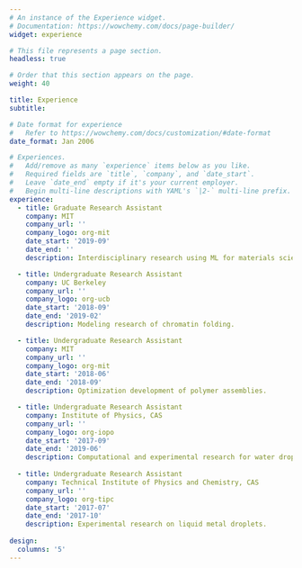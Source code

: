 ```yaml
---
# An instance of the Experience widget.
# Documentation: https://wowchemy.com/docs/page-builder/
widget: experience

# This file represents a page section.
headless: true

# Order that this section appears on the page.
weight: 40

title: Experience
subtitle:

# Date format for experience
#   Refer to https://wowchemy.com/docs/customization/#date-format
date_format: Jan 2006

# Experiences.
#   Add/remove as many `experience` items below as you like.
#   Required fields are `title`, `company`, and `date_start`.
#   Leave `date_end` empty if it's your current employer.
#   Begin multi-line descriptions with YAML's `|2-` multi-line prefix.
experience:
  - title: Graduate Research Assistant
    company: MIT
    company_url: ''
    company_logo: org-mit
    date_start: '2019-09'
    date_end: ''
    description: Interdisciplinary research using ML for materials science. 

  - title: Undergraduate Research Assistant 
    company: UC Berkeley
    company_url: ''
    company_logo: org-ucb
    date_start: '2018-09'
    date_end: '2019-02'
    description: Modeling research of chromatin folding.

  - title: Undergraduate Research Assistant 
    company: MIT
    company_url: ''
    company_logo: org-mit
    date_start: '2018-06'
    date_end: '2018-09'
    description: Optimization development of polymer assemblies.

  - title: Undergraduate Research Assistant 
    company: Institute of Physics, CAS
    company_url: ''
    company_logo: org-iopo
    date_start: '2017-09'
    date_end: '2019-06'
    description: Computational and experimental research for water droplet wetting and selective transport via nuclear pore complex.
    
  - title: Undergraduate Research Assistant 
    company: Technical Institute of Physics and Chemistry, CAS
    company_url: ''
    company_logo: org-tipc
    date_start: '2017-07'
    date_end: '2017-10'
    description: Experimental research on liquid metal droplets.
    
design:
  columns: '5'
---
```

